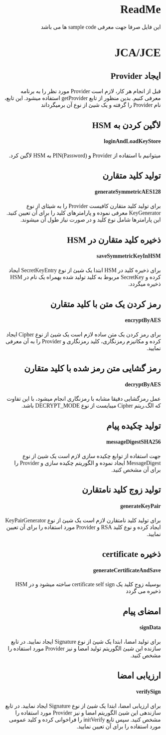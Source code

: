 <div dir="rtl" style="font-family: Tahoma;font-size: large">

# ReadMe 
این فایل صرفا جهت معرفی sample code ها می باشد

# JCA/JCE
## ایجاد Provider
قبل از انجام هر کار، لازم است Provider مورد نظر را به برنامه معرفی کنیم. بدین منظور از تابع  getProvider استفاده
میشود. این تابع، نام Provider را گرفته و یک شیئ از نوع آن برمیگرداند

## لاگین کردن به HSM
#### loginAndLoadKeyStore
میتوانیم با استفاده از Provider و PIN(Password) به  HSM لاگین کرد.

## تولید کلید متقارن
#### generateSymmetricAES128
برای تولید کلید متقارن کافیست Provider را به شیئای از نوع KeyGenerator معرفی نموده و پارامترهای کلید را برای آن
تعیین کنید. این پارامترها شامل نوع کلید و در صورت نیاز طول آن میشوند.

## ذخیره کلید متقارن در HSM
#### saveSymmetricKeyInHSM
برای ذخیره کلید در HSM ابتدا یک شیئ از نوع SecretKeyEntry ایجاد کرده و SecretKey مربوط به کلید تولید شده بهمراه یک نام در HSM ذخیره میگردد.

## رمز کردن یک متن با کلید متقارن
#### encryptByAES
برای رمز کردن یک متن ساده لازم است یک شیئ از نوع Cipher ایجاد کرده و مکانیزم رمزنگاری، کلید رمزنگاری و
Provider را به آن معرفی نمایید.

## رمز گشایی متن رمز شده با کلید متقارن
#### decryptByAES
عمل رمزگشایی دقیقا مشابه با رمزنگاری انجام میشود، با این تفاوت که الگ.ریتم Cipher میبایست از نوع DECRYPT_MODE باشد.

## تولید چکیده پیام
#### messageDigestSHA256
جهت استفاده از توابع چکیده سازی لازم است یک شیئ از نوع MessageDigest ایجاد نموده و الگوریتم چکیده سازی و
Provider را برای آن مشخص کنید.

## تولید زوج کلید نامتقارن
#### generateKeyPair
برای تولید کلید نامتقارن لازم است یک شیئ از نوع KeyPairGenerator ایجاد کرده و نوع کلید RSA و Provider مورد
استفاده را برای آن تعیین نمایید.

## ذخیره certificate
#### generateCertificateAndSave
بوسیله زوج کلید یک certificate self sign ساخته میشود و در HSM ذخیره می گردد

## امضای پیام
#### signData
برای تولید امضا، ابتدا یک شیئ از نوع Signature ایجاد نمایید. در تابع سازنده این شیئ الگوریتم تولید امضا و نیز
Provider مورد استفاده را مشخص کنید.

## ارزیابی امضا
#### verifySign
برای ارزیابی امضا، ابتدا یک شیئ از نوع Signature ایجاد نمایید. در تابع سازندهی این شیئ الگوریتم امضا و نیز Provider
مورد استفاده را مشخص کنید. سپس تابع initVerify را فراخوانی کرده و کلید عمومی مورد استفاده را برای آن تعیین
نمایید.

</div>
